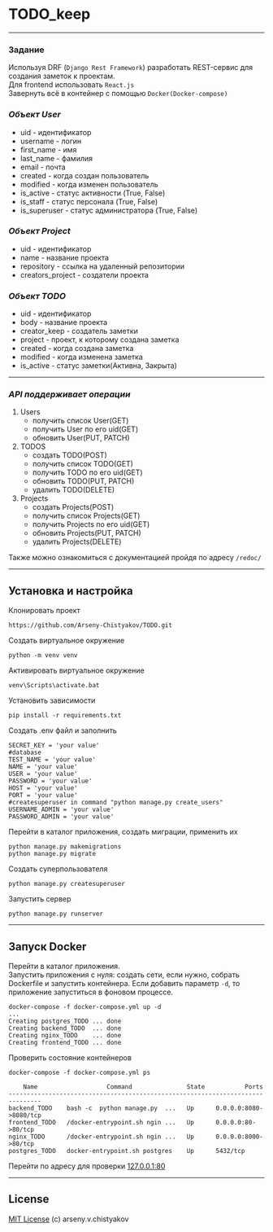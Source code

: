 # TODO_keep

---

### Задание

Используя DRF (`Django Rest Framework`) разработать REST-сервис для создания заметок к проектам.</br>
Для frontend использовать `React.js`</br>
Завернуть всё в контейнер с помощью `Docker(Docker-compose)`

### ***Объект User***

- uid - идентификатор
- username - логин
- first_name - имя
- last_name - фамилия
- email - почта
- created - когда создан пользователь
- modified - когда изменен пользователь
- is_active - статус активности (True, False)
- is_staff - статус персонала (True, False)
- is_superuser - статус администратора (True, False)

### ***Объект Project***

- uid - идентификатор
- name - название проекта
- repository - ссылка на удаленный репозитории
- creators_project - создатели проекта

### ***Объект TODO***

- uid - идентификатор
- body - название проекта
- creator_keep - создатель заметки
- project - проект, к которому создана заметка
- created - когда создана заметка
- modified - когда изменена заметка
- is_active - статус заметки(Активна, Закрыта)

---

### ***API поддерживает операции***

1. Users
    - получить список User(GET)
    - получить User по его uid(GET)
    - обновить User(PUT, PATCH)
2. TODOS
    - создать TODO(POST)
    - получить список TODO(GET)
    - получить TODO по его uid(GET)
    - обновить TODO(PUT, PATCH)
    - удалить TODO(DELETE)
3. Projects
    - создать Projects(POST)
    - получить список Projects(GET)
    - получить Projects по его uid(GET)
    - обновить Projects(PUT, PATCH)
    - удалить Projects(DELETE)

Также можно ознакомиться с документацией пройдя по адресу `/redoc/`

---

## Установка и настройка

Клонировать проект

```
https://github.com/Arseny-Chistyakov/TODO.git
```

Создать виртуальное окружение

```
python -m venv venv
```

Активировать виртуальное окружение

```
venv\Scripts\activate.bat
```

Установить зависимости

```
pip install -r requirements.txt
```

Создать .env файл и заполнить

```
SECRET_KEY = 'your value'
#database
TEST_NAME = 'your value'
NAME = 'your value'
USER = 'your value'
PASSWORD = 'your value'
HOST = 'your value'
PORT = 'your value'
#createsuperuser in command "python manage.py create_users"
USERNAME_ADMIN = 'your value'
PASSWORD_ADMIN = 'your value'
```

Перейти в каталог приложения, создать миграции, применить их

```
python manage.py makemigrations
python manage.py migrate
```

Создать суперпользователя

```
python manage.py createsuperuser
```

Запустить сервер

```
python manage.py runserver
```

---

## Запуск Docker

Перейти в каталог приложения.<br>
Запустить приложения с нуля: создать сети, если нужно, собрать Dockerfile и запустить контейнера.
Если добавить параметр `-d`, то приложение запуститься в фоновом процессе.

```
docker-compose -f docker-compose.yml up -d
...
Creating postgres_TODO ... done
Creating backend_TODO  ... done
Creating nginx_TODO    ... done
Creating frontend_TODO ... done

```

Проверить состояние контейнеров

```
docker-compose -f docker-compose.yml ps

    Name                   Command               State           Ports         
-------------------------------------------------------------------------------
backend_TODO    bash -c  python manage.py  ...   Up      0.0.0.0:8080->8080/tcp
frontend_TODO   /docker-entrypoint.sh ngin ...   Up      0.0.0.0:80->80/tcp
nginx_TODO      /docker-entrypoint.sh ngin ...   Up      0.0.0.0:8000->80/tcp
postgres_TODO   docker-entrypoint.sh postgres    Up      5432/tcp
```

Перейти по адресу для проверки [127.0.0.1:80](127.0.0.1:80)

---

## License

[MIT License](LICENSE.md) (c) arseny.v.chistyakov